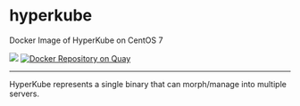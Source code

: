 # hyperkube
Docker Image of HyperKube on CentOS 7

[![](https://badge.imagelayers.io/kz8s/hyperkube:latest.svg)](https://imagelayers.io/?images=kz8s/hyperkube:v1.2.0 'Get your own badge on imagelayers.io')
[![Docker Repository on Quay](https://quay.io/repository/kz8s/hyperkube/status "Docker Repository on Quay")](https://quay.io/repository/kz8s/hyperkube)

---

HyperKube represents a single binary that can morph/manage into multiple servers.
 
